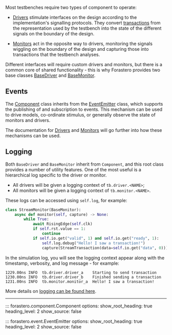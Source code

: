 Most testbenches require two types of component to operate:

 * [Drivers](./driver.md) stimulate interfaces on the design according to the
   implementation's signalling protocols. They convert [transactions](./transaction.md)
   from the representation used by the testbench into the state of the different
   signals on the boundary of the design.

 * [Monitors](./monitor.md) act in the opposite way to drivers, monitoring the
   signals wiggling on the boundary of the design and capturing those into
   transactions that the testbench analyses.

Different interfaces will require custom drivers and monitors, but there is a
common core of shared functionality - this is why Forastero provides two base
classes [BaseDriver](./driver.md) and [BaseMonitor](./monitor.md).

## Events

The [Component](#forastero.component.Component) class inherits from the
[EventEmitter](#forastero.event.EventEmitter) class, which supports the publishing
of and subscription to events. This mechanism can be used to drive models,
co-ordinate stimulus, or generally observe the state of monitors and drivers.

The documentation for [Drivers](./driver.md#events) and [Monitors](./monitor.md#events)
will go further into how these mechanisms can be used.

## Logging

Both `BaseDriver` and `BaseMonitor` inherit from `Component`, and this root class
provides a number of utility features. One of the most useful is a hierarchical
log specific to the driver or monitor.

 * All drivers will be given a logging context of `tb.driver.<NAME>`;
 * All monitors will be given a logging context of `tb.monitor.<NAME>`.

These logs can be accessed using `self.log`, for example:

```python title="tb/stream/monitor.py"
class StreamMonitor(BaseMonitor):
    async def monitor(self, capture) -> None:
        while True:
            await RisingEdge(self.clk)
            if self.rst.value == 1:
                continue
            if self.io.get("valid", 1) and self.io.get("ready", 1):
                self.log.debug("Hello! I saw a transaction!")
                capture(StreamTransaction(data=self.io.get("data", 0)))
```

In the simulation log, you will see the logging context appear along with the
timestamp, verbosity, and log message - for example:

```
1229.00ns INFO  tb.driver.driver_a    Starting to send transaction
1230.00ns INFO  tb.driver.driver_b    Finished sending a transaction
1231.00ns INFO  tb.monitor.monitor_a  Hello! I saw a transaction!
```

More details on [logging can be found here](../logging.md).

---

::: forastero.component.Component
    options:
      show_root_heading: true
      heading_level: 2
      show_source: false

::: forastero.event.EventEmitter
    options:
      show_root_heading: true
      heading_level: 2
      show_source: false
